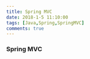 ```yaml
---
title: Spring MVC
date: 2018-1-5 11:10:00
tags: [Java,Spring,SpringMVC]
comments: true
---
```


### Spring MVC

